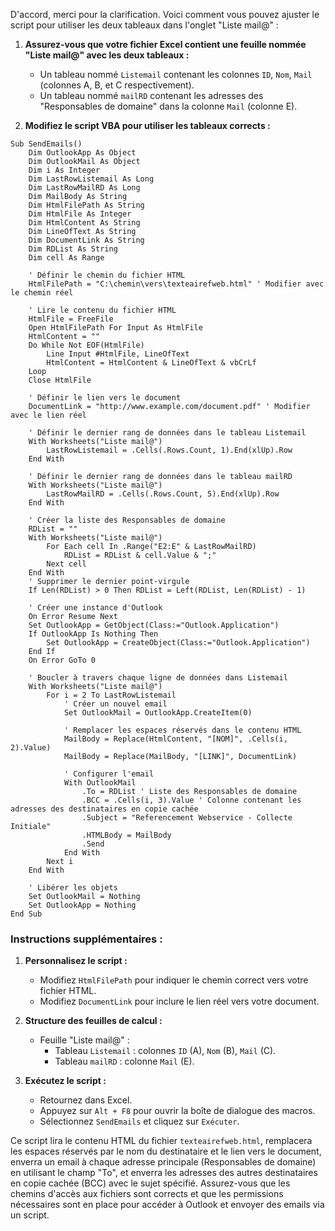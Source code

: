 D'accord, merci pour la clarification. Voici comment vous pouvez ajuster le script pour utiliser les deux tableaux dans l'onglet "Liste mail@" :

1. **Assurez-vous que votre fichier Excel contient une feuille nommée "Liste mail@" avec les deux tableaux :**
   - Un tableau nommé `Listemail` contenant les colonnes `ID`, `Nom`, `Mail` (colonnes A, B, et C respectivement).
   - Un tableau nommé `mailRD` contenant les adresses des "Responsables de domaine" dans la colonne `Mail` (colonne E).

2. **Modifiez le script VBA pour utiliser les tableaux corrects :**

```vba
Sub SendEmails()
    Dim OutlookApp As Object
    Dim OutlookMail As Object
    Dim i As Integer
    Dim LastRowListemail As Long
    Dim LastRowMailRD As Long
    Dim MailBody As String
    Dim HtmlFilePath As String
    Dim HtmlFile As Integer
    Dim HtmlContent As String
    Dim LineOfText As String
    Dim DocumentLink As String
    Dim RDList As String
    Dim cell As Range

    ' Définir le chemin du fichier HTML
    HtmlFilePath = "C:\chemin\vers\texteairefweb.html" ' Modifier avec le chemin réel

    ' Lire le contenu du fichier HTML
    HtmlFile = FreeFile
    Open HtmlFilePath For Input As HtmlFile
    HtmlContent = ""
    Do While Not EOF(HtmlFile)
        Line Input #HtmlFile, LineOfText
        HtmlContent = HtmlContent & LineOfText & vbCrLf
    Loop
    Close HtmlFile

    ' Définir le lien vers le document
    DocumentLink = "http://www.example.com/document.pdf" ' Modifier avec le lien réel

    ' Définir le dernier rang de données dans le tableau Listemail
    With Worksheets("Liste mail@")
        LastRowListemail = .Cells(.Rows.Count, 1).End(xlUp).Row
    End With

    ' Définir le dernier rang de données dans le tableau mailRD
    With Worksheets("Liste mail@")
        LastRowMailRD = .Cells(.Rows.Count, 5).End(xlUp).Row
    End With

    ' Créer la liste des Responsables de domaine
    RDList = ""
    With Worksheets("Liste mail@")
        For Each cell In .Range("E2:E" & LastRowMailRD)
            RDList = RDList & cell.Value & ";"
        Next cell
    End With
    ' Supprimer le dernier point-virgule
    If Len(RDList) > 0 Then RDList = Left(RDList, Len(RDList) - 1)

    ' Créer une instance d'Outlook
    On Error Resume Next
    Set OutlookApp = GetObject(Class:="Outlook.Application")
    If OutlookApp Is Nothing Then
        Set OutlookApp = CreateObject(Class:="Outlook.Application")
    End If
    On Error GoTo 0

    ' Boucler à travers chaque ligne de données dans Listemail
    With Worksheets("Liste mail@")
        For i = 2 To LastRowListemail
            ' Créer un nouvel email
            Set OutlookMail = OutlookApp.CreateItem(0)

            ' Remplacer les espaces réservés dans le contenu HTML
            MailBody = Replace(HtmlContent, "[NOM]", .Cells(i, 2).Value)
            MailBody = Replace(MailBody, "[LINK]", DocumentLink)

            ' Configurer l'email
            With OutlookMail
                .To = RDList ' Liste des Responsables de domaine
                .BCC = .Cells(i, 3).Value ' Colonne contenant les adresses des destinataires en copie cachée
                .Subject = "Referencement Webservice - Collecte Initiale"
                .HTMLBody = MailBody
                .Send
            End With
        Next i
    End With

    ' Libérer les objets
    Set OutlookMail = Nothing
    Set OutlookApp = Nothing
End Sub
```

### Instructions supplémentaires :

1. **Personnalisez le script :**
   - Modifiez `HtmlFilePath` pour indiquer le chemin correct vers votre fichier HTML.
   - Modifiez `DocumentLink` pour inclure le lien réel vers votre document.

2. **Structure des feuilles de calcul :**
   - Feuille "Liste mail@" :
     - Tableau `Listemail` : colonnes `ID` (A), `Nom` (B), `Mail` (C).
     - Tableau `mailRD` : colonne `Mail` (E).

3. **Exécutez le script :**
   - Retournez dans Excel.
   - Appuyez sur `Alt + F8` pour ouvrir la boîte de dialogue des macros.
   - Sélectionnez `SendEmails` et cliquez sur `Exécuter`.

Ce script lira le contenu HTML du fichier `texteairefweb.html`, remplacera les espaces réservés par le nom du destinataire et le lien vers le document, enverra un email à chaque adresse principale (Responsables de domaine) en utilisant le champ "To", et enverra les adresses des autres destinataires en copie cachée (BCC) avec le sujet spécifié. Assurez-vous que les chemins d'accès aux fichiers sont corrects et que les permissions nécessaires sont en place pour accéder à Outlook et envoyer des emails via un script.